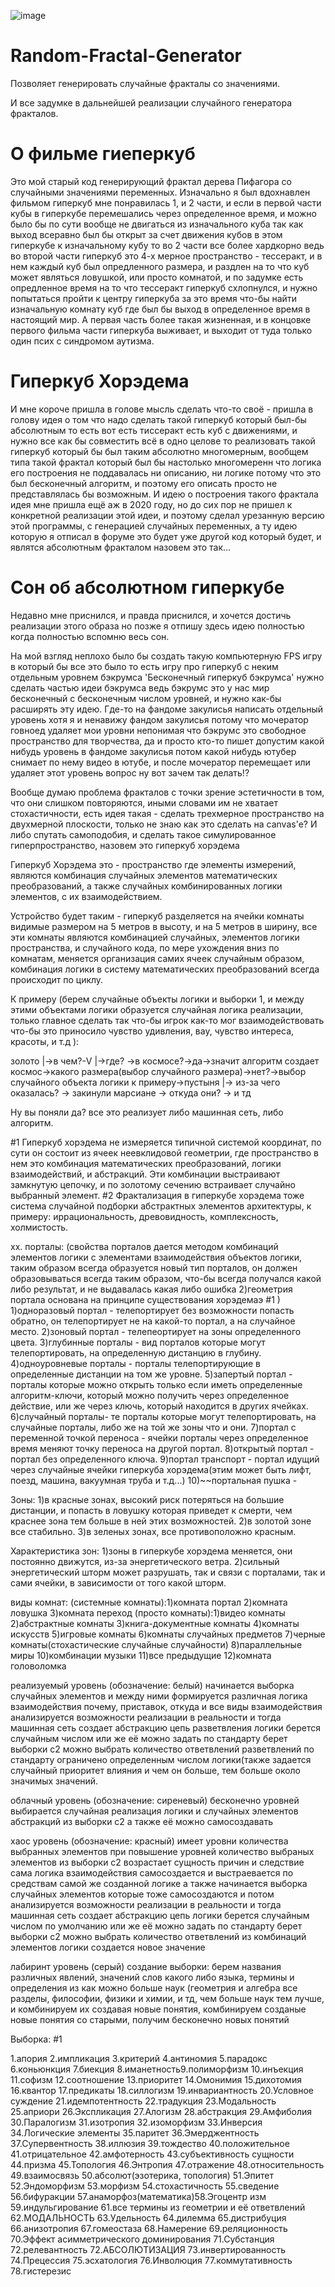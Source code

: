 ![image](https://github.com/MakarovDs777/Random-Fractal-Generator/assets/42496353/7aaac447-249a-468c-a7ad-828d99f1d068)
# Random-Fractal-Generator
Позволяет генерировать случайные фракталы со значениями.

И все задумке в дальнейшей реализации случайного генератора фракталов.

# О фильме гиеперкуб
Это мой старый код генерирующий фрактал дерева Пифагора со случайными значениями переменных. Изначально я был вдохнавлен фильмом гиперкуб мне понравилась 1, и 2 части, и если в первой части кубы в гиперкубе перемешались через определенное время, и можно было бы по сути вообще не двигаться из изначального куба так как выход всеравно был бы открыт за счет движения кубов в этом гиперкубе к изначальному кубу то во 2 части все более хардкорно ведь во второй части гиперкуб это 4-х мерное пространство - тессеракт, и в нем каждый куб был опредленного размера, и раздлен на то что куб может являться ловушкой, или просто комнатой, и по задумке есть опредленное время на то что тессеракт гиперкуб схлопнулся, и нужно попытаться пройти к центру гиперкуба за это время что-бы найти изначальную комнату куб где был бы выход в определенное время в настоящий мир. А первая часть более такая жизненная, и в концовке первого фильма части гиперкуба выживает, и выходит от туда только один псих с синдромом аутизма. 

# Гиперкуб Хорэдема
И мне короче пришла в голове мысль сделать что-то своё - пришла в голову идея о том что надо сделать такой гиперкуб который был-бы абсолютным то есть вот есть тиссеракт есть куб с движениями, и нужно все как бы совместить всё в одно целове то реализовать такой гиперкуб который бы был таким абсолютно многомерным, вообщем типа такой фрактал который был бы настолько многомеренн что логика его построения не поддавалась ни описанию, ни логике потому что это был бесконечный алгоритм, и поэтому его описать просто не представлялась бы возможным. И идею о построения такого фрактала идея мне пришла ещё аж в 2020 году, но до сих пор не пришел к конкретной реализации этой идеи, и поэтому сделал урезанную версию этой программы, с генерацией случайных переменных, а ту идею которую я отписал в форуме это будет уже другой код который будет, и являтся абсолютным фракталом назовем это так... 

# Сон об абсолютном гиперкубе
Недавно мне приснился, и правда приснился, и хочется достичь реализации этого образа но позже я отпишу здесь идею полностью когда полностью вспомню весь сон.

На мой взгляд неплохо было бы создать такую компьютерную FPS игру в который бы все это было то есть игру про гиперкуб с неким отдельным уровнем бэкрумса 'Бесконечный гиперкуб бэкрумса' нужно сделать частью идеи бэкрумса ведь бэкрумс это у нас мир бесконечный с бесконечным числом уровней, и нужно как-бы расширять эту идею. Где-то на фандоме закулисья написать отдельный уровень хотя я и ненавижу фандом закулисья потому что мочератор говноед удаляет мои уровни непонимая что бэкрумс это свободное пространство для творчества, да и просто кто-то пишет допустим какой нибудь уровень в фандоме закулисья потом какой нибудь ютубер снимает по нему видео в ютубе, и после мочератор перемещает или удаляет этот уровень вопрос ну вот зачем так делать!? 

Вообще думаю проблема фракталов с точки зрение эстетичности в том, что они слишком повторяются, иными словами им не хватает стохастичности, есть идея такая - сделать трехмерное пространство на двухмерной плоскости, только не знаю как это сделать на canvas'e? И либо спутать самоподобия, и сделать такое симулированное гиперпространство, назовем это гиперкуб хорэдема

Гиперкуб Хорэдема это - пространство где элементы измерений, являются комбинация случайных элементов математических преобразований, а также случайных комбинированных логики элементов, с их взаимодействием.

Устройство будет таким - гиперкуб разделяется на ячейки комнаты видимые размером на 5 метров в высоту, и на 5 метров в ширину, все эти комнаты являются комбинацией случайных, элементов логики пространства, и случайного кода, по мере ухождения вниз по комнатам, меняется организация самих ячеек случайным образом, комбинация логики в систему математических преобразований всегда происходит по циклу.

К примеру (берем случайные объекты логики и выборки 1, и между этими объектами логики образуется случайная логика реализации, только главное сделать так что-бы игрок как-то мог взаимодействовать что-бы это приносило чувство удивления, вау, чувство интереса, красоты, и т.д ):

золото |->в чем?-V
|->где? ->в космосе?->да->значит алгоритм создает космос->какого размера(выбор случайного размера)->нет?->выбор случайного объекта логики к примеру->пустыня
|-> из-за чего оказалась? -> закинули марсиане -> откуда они? -> и тд

Ну вы поняли да? все это реализует либо машинная сеть, либо алгоритм.

#1 Гиперкуб хорэдема не измеряется типичной системой координат, по сути он состоит из ячеек неевклидовой геометрии, где пространство в нем это комбинация математических преобразований, логики взаимодействий, и абстракций. Эти комбинации выстраивают замкнутую цепочку, и по золотому сечению встраивает случайно выбранный элемент.
#2 Фрактализация в гиперкубе хорэдема тоже система случайной подборки абстрактных элементов архитектуры, к примеру: иррациональность, древовидность, комплексность, холмистость.

хх.
порталы: (свойства порталов дается методом комбинаций элементов логики с элементами взаимодействия объектов логики, таким образом всегда образуется новый тип порталов, он должен образовываться всегда таким образом, что-бы всегда получался какой либо результат, и не выдавалась какая либо ошибка 2)геометрия портала основана на принципе существования хорэдемаэ #1 )
1)одноразовый портал - телепортирует без возможности попасть обратно, он телепортирует не на какой-то портал, а на случайное место.
2)зоновый портал - телепеортирует на зоны определенного цвета.
3)глубинные порталы - вид порталов которые могут телепортировать, на определенную дистанцию в глубину.
4)одноуровневые порталы - порталы телепортирующие в определенные дистанции на том же уровне.
5)запертый портал - порталы которые можно открыть только если иметь определенные алгоритм-ключи, который можно получить через определенное действие, или же через ключь, который находится в других ячейках.
6)случайный порталы- те порталы которые могут телепортировать, на случайные порталы, либо же на той же зоны что и они.
7)портал с переменной точкой переноса - ячейки порталы через определенное время меняют точку переноса на другой портал.
8)открытый портал - портал без определенного ключа.
9)портал транспорт - портал идущий через случайные ячейки гиперкуба хорэдема(этим может быть лифт, поезд, машина, вакуумная труба и т.д...)
10)~~портальная пушка -

Зоны:
1)в красные зонах, высокий риск потеряться на большие дистанции, и попасть в ловушку которая приведет к смерти, чем краснее зона тем больше в ней этих возможностей.
2)в золотой зоне все стабильно.
3)в зеленых зонах, все противоположно красным.

Характеристика зон:
1)зоны в гиперкубе хорэдема меняется, они постоянно движутся, из-за энергетического ветра.
2)сильный энергетический шторм может разрушать, так и связи с порталами, так и сами ячейки, в зависимости от того какой шторм.

виды комнат:
(системные комнаты):1)комната портал 2)комната ловушка 3)комната переход
(просто комнаты):1)видео комнаты 2)абстрактные комнаты 3)книга-документные комнаты 4)комнаты искусств 5)игровые комнаты 6)комнаты случайных предметов 7)черные комнаты(стохастические случайные случайности) 8)параллельные миры 10)комбинации музыки 11)все предыдущие 12)комната головоломка

реализуемый уровень (обозначение: белый)
начинается выборка случайных элементов и между ними формируется различная логика взаимодействия почему, приставок, откуда и все виды взаимодействия анализируется возможности реализации в реальности и тогда машинная сеть создает абстракцию цепь разветвления логики берется случайным числом или же её можно задать по стандарту берет выборки с2 можно выбрать количество ответвлений разветвлений по стандарту ограничено определенным числом логики(также задается случайный приоритет влияния и чем он больше, тем больше около значимых значений.

облачный уровень (обозначение: сиреневый)
бесконечно уровней
выбирается случайная реализация логики и случайных элементов абстракций из выборки с2 а также её можно самосоздавать

хаос уровень (обозначение: красный)
имеет уровни количества выбранных элементов при повышение уровней количество выбраных элементов из выборки c2 возрастает
сущность причин и следствие сама логика взаимодействия самосоздается и выстраевается по средствам самой же созданной логике
а также начинается выборка случайных элементов которые тоже самосоздаются и потом анализируется возможности реализации в реальности и тогда машинная сеть создает абстракцию цепь логики берется случайным числом по умолчанию или же её можно задать по стандарту берет выборки с2 можно выбрать количество ответвлений
из комбинаций элементов логики создается новое значение

лабиринт уровень (серый)
создание выборки: берем названия различных явлений, значений слов какого либо языка, термины и определения из как можно больше наук (геометрия и алгебра все разделы, философии, физики и химии, и тд, чем больше наук тем лучше, и комбинируем их создавая новые понятия, комбинируем созданые новые понятия со старыми, получим бесконечно новых понятий


Выборка: #1

1.апория 2.импликация 3.критерий
4.антиномия 5.парадокс 6.коньюнкция
7.биекция 8.иманетность9.полиморфизм
10.инъекция 11.софизм 12.соотношение 13.приоритет
14.Омонимия 15.дихотомия 16.квантор 17.предикаты
18.силлогизм 19.инвариантность 20.Условное суждение
21.идемпотентность 22.традукция 23.Модальность
25.априори 26.Экспликация 27.Алогизм
28.абстракция 29.Амфиболия 30.Паралогизм
31.изотропия 32.изоморфизм 33.Инверсия 34.Логические элементы
35.паритет 36.Эмерджентность 37.Супервентность
38.иллюзия 39.тождество 40.положительное
41.отрицательное 42.амфотерность
43.субъективность сущности 44.призма 45.Топология 46.Энтропия 47.отражение 48.относительность
49.взаимосвязь 50.абсолют(эзотерика, топология)
51.Эпитет 52.Эндоморфизм 53.морфизм
54.стохастичность 55.сведение 56.бифуракции 57.анаморфоз(математика)58.Эгоцентр изм 59.индульгирование
61.все термины из геометрии и её ответвлений
62.МОДАЛЬНОСТЬ 63.Удельность 64.дилемма 65.дистрибуция
66.анизотропия 67.гомеостаза 68.Намерение 69.реляционность
70.Эффект асимметрического доминирования
71.Субстанция 72.релевантность 72.АБСОЛЮТИЗАЦИЯ 73.инвертированность 74.Прецессия 75.эсхатология 76.Инволюция 77.коммутативность 78.гистерезис
